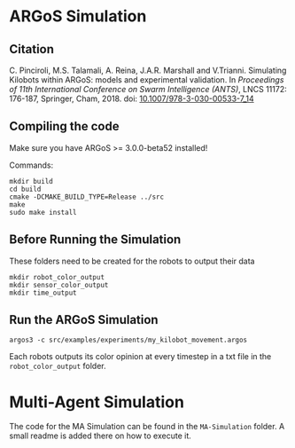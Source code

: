 
# ARGoS Simulation

## Citation

C. Pinciroli, M.S. Talamali, A. Reina, J.A.R. Marshall and V.Trianni. Simulating Kilobots within ARGoS: models and experimental validation. In _Proceedings of 11th International Conference on Swarm Intelligence (ANTS)_, LNCS 11172: 176-187, Springer, Cham, 2018. doi: [10.1007/978-3-030-00533-7_14](https://doi.org/10.1007/978-3-030-00533-7_14)

## Compiling the code

Make sure you have ARGoS >= 3.0.0-beta52 installed!

Commands:
```shell
mkdir build
cd build
cmake -DCMAKE_BUILD_TYPE=Release ../src
make
sudo make install
```
## Before Running the Simulation
These folders need to be created for the robots to output their data
```shell
mkdir robot_color_output
mkdir sensor_color_output
mkdir time_output
```
## Run the ARGoS Simulation
```shell
argos3 -c src/examples/experiments/my_kilobot_movement.argos
```

Each robots outputs its color opinion at every timestep in a txt file in the ``robot_color_output`` folder.
# Multi-Agent Simulation
The code for the MA Simulation can be found in the ```MA-Simulation``` folder.
A small readme is added there on how to execute it.